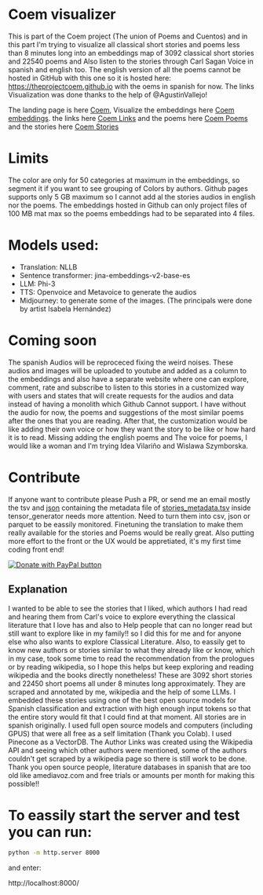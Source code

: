 # Coem visualizer
This is part of the Coem project (The union of Poems and Cuentos) and in this part I'm trying to visualize all classical short stories and poems less than 8 minutes long into an embeddings map of 3092 classical short stories and 22540 poems and Also listen to the stories through Carl Sagan Voice in spanish and english too.
The english version of all the poems cannot be hosted in GitHub with this one so it is hosted here: https://theprojectcoem.github.io with the oems in spanish for now. The links Visualization was done thanks to the help of @AgustinVallejo!

The landing page is here [Coem](https://estevefact.github.io/), Visualize the embeddings here [Coem embeddings](https://estevefact.github.io/embeddings.html). the links here [Coem Links](https://estevefact.github.io/authorToAuthor3DSmall.html) and the poems here [Coem Poems](https://estevefact.github.io/poems-info.html) and the stories here [Coem Stories](https://estevefact.github.io/stories-info.html)


# Limits
The color are only for 50 categories at maximum in the embeddings, so segment it if you want to see grouping of Colors by authors. Github pages supports only 5 GB maximum so I cannot add al the stories audios in english nor the poems. The embeddings hosted in Github can only project files of 100 MB mat max so the poems embeddings had to be separated into 4 files.


# Models used:
- Translation: NLLB
- Sentence transformer: jina-embeddings-v2-base-es
- LLM: Phi-3
- TTS: Openvoice and Metavoice to generate the audios
- Midjourney: to generate some of the images. (The principals were done by artist Isabela Hernández)

# Coming soon
The spanish Audios will be reproceced fixing the weird noises. These audios and images will be uploaded to youtube and added as a column to the embeddings and also have a separate website where one can explore, comment, rate and subscribe to listen to this stories in a customized way with users and states that will create requests for the audios and data instead of having a monolith which Github Cannot support.
I have without the audio for now, the poems and suggestions of the most similar poems after the ones that you are reading. After that, the customization would be like adding their own voice or how they want the story to be like or how hard it is to read. Missing adding the english poems and The voice for poems, I would like a woman and I'm trying Idea Vilariño and Wislawa Szymborska.

# Contribute
If anyone want to contribute please Push a PR, or send me an email mostly the tsv and [json](static/authorLinksSmallerAllStories.json)
containing the metadata file of [stories_metadata.tsv](tensor_generator/stories_metadata.tsv) inside tensor_generator 
needs more attention. Need to turn them into csv, json or parquet to be eassily monitored. Finetuning 
the translation to make them really available for the stories and Poems would be really great. Also putting more effort to the front or the UX would be appretiated, it's my first time coding front end!

[![Donate with PayPal button](https://www.paypalobjects.com/en_US/i/btn/btn_donateCC_LG.gif)](https://www.paypal.com/donate?hosted_button_id=F43U7EFMW5N2A)

## Explanation
I wanted to be able to see the stories that I liked, which authors I had read and hearing them from Carl's voice to explore everything the classical literature that I love has and also to Help people that can no longer read but still want to explore like in my family!! so I did this for me and for anyone else who also wants to explore Classical Literature. Also, to eassily get to know new authors or stories similar to what they already like or know, which in my case, took some time to read the recommendation from the prologues or by reading wikipedia, so I hope this helps but keep exploring and reading wikipedia and the books directly nonetheless!
These are 3092 short stories and 22450 short poems all under 8 minutes long approximately. They are scraped and annotated by me, wikipedia and the 
help of some LLMs. I embedded these stories using one of the best open source models for Spanish classification and 
extraction with high enough input tokens so that the entire story would fit that I could find at that moment.
All stories are in spanish originally. I used full open source models and computers (including GPUS) that were all free 
as a self limitation (Thank you Colab). I used Pinecone as a VectorDB. The Author Links was created using the Wikipedia API and seeing 
which other authors were mentioned, some of the authors couldn't get scraped by a wikipedia page so there is still work 
to be done.
Thank you open source people, literature databases in spanish that are too old like amediavoz.com
 and free trials or amounts per month for making this possible!! 


# To eassily start the server and test you can run:
```bash
python -m http.server 8000
```
and enter:

http://localhost:8000/
